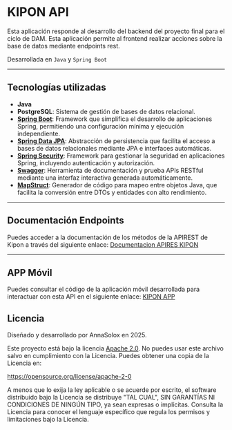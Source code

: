 # KIPON API

Esta aplicación responde al desarrollo del backend del proyecto final para el ciclo de DAM.
Esta aplicación permite al frontend realizar acciones sobre la base de datos mediante endpoints rest.

Desarrollada en `Java` y `Spring Boot`

---
## Tecnologías utilizadas

- **Java**
- **PostgreSQL**: Sistema de gestión de bases de datos relacional.
- **[Spring Boot](https://spring.io/projects/spring-boot)**: Framework que simplifica el desarrollo de aplicaciones
  Spring, permitiendo una configuración
  mínima y ejecución independiente.
- **[Spring Data JPA](https://spring.io/projects/spring-data-jpa)**: Abstracción de persistencia que facilita el acceso
  a bases de datos relacionales mediante JPA e interfaces automáticas.
- **[Spring Security](https://spring.io/projects/spring-security)**: Framework para gestionar la seguridad en aplicaciones Spring, incluyendo autenticación y autorización.
- **[Swagger](https://swagger.io/tools/swagger-ui/)**: Herramienta de documentación y prueba APIs RESTful mediante una interfaz interactiva generada automáticamente.
- **[MapStruct](https://mapstruct.org/)**: Generador de código para mapeo entre objetos Java, que facilita la conversión entre DTOs y entidades con alto rendimiento.

---

## Documentación Endpoints
Puedes acceder a la documentación de los métodos de la APIREST de Kipon a través del siguiente enlace:
[Documentacion APIRES KIPON](http://kipon-api.us-east-1.elasticbeanstalk.com:8080/swagger-ui/index.html#/)

---

## APP Móvil
Puedes consultar el código de la aplicación móvil desarrollada para interactuar con esta API en el siguiente enlace:
[KIPON APP](https://github.com/AnnaSolox/Kipon)

## Licencia
Diseñado y desarrollado por AnnaSolox en 2025.

Este proyecto está bajo la licencia [Apache 2.0](/LICENSE).
No puedes usar este archivo salvo en cumplimiento con la Licencia.
Puedes obtener una copia de la Licencia en:

https://opensource.org/license/apache-2-0

A menos que lo exija la ley aplicable o se acuerde por escrito, el software distribuido bajo la Licencia se distribuye "TAL CUAL", SIN GARANTÍAS NI CONDICIONES DE NINGÚN TIPO, ya sean expresas o implícitas.
Consulta la Licencia para conocer el lenguaje específico que regula los permisos y limitaciones bajo la Licencia.
